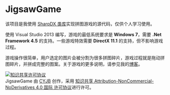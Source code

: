 JigsawGame
====

该项目是我使用 [SharpDX 类库](http://sharpdx.org/)实现拼图游戏的源代码，仅供个人学习使用。

使用 Visual Studio 2013 编写，游戏的最低系统要求是 **Windows 7**，需要 **.Net Framework 4.5** 的支持。一些游戏特效需要 **DirectX 11.1** 的支持，但不影响游戏过程。

游戏操作很简单，用户选定的图片会被分割为很多拼图碎片，游戏过程就是拖动拼图碎片，并拼成完整的图案。关于游戏的更多说明，请参见我的[博客](http://www.cnblogs.com/cyjb/p/JigsawGame.html)。

<a rel="license" href="http://creativecommons.org/licenses/by-nc-nd/4.0/"><img alt="知识共享许可协议" style="border-width:0" src="https://i.creativecommons.org/l/by-nc-nd/4.0/88x31.png" /></a><br /><span xmlns:dct="http://purl.org/dc/terms/" property="dct:title">JigsawGame</span> 由 <a xmlns:cc="http://creativecommons.org/ns#" href="http://www.cnblogs.com/cyjb/p/JigsawGame.html" property="cc:attributionName" rel="cc:attributionURL">CYJB</a> 创作，采用 <a rel="license" href="http://creativecommons.org/licenses/by-nc-nd/4.0/">知识共享 Attribution-NonCommercial-NoDerivatives 4.0 国际 许可协议</a>进行许可。

